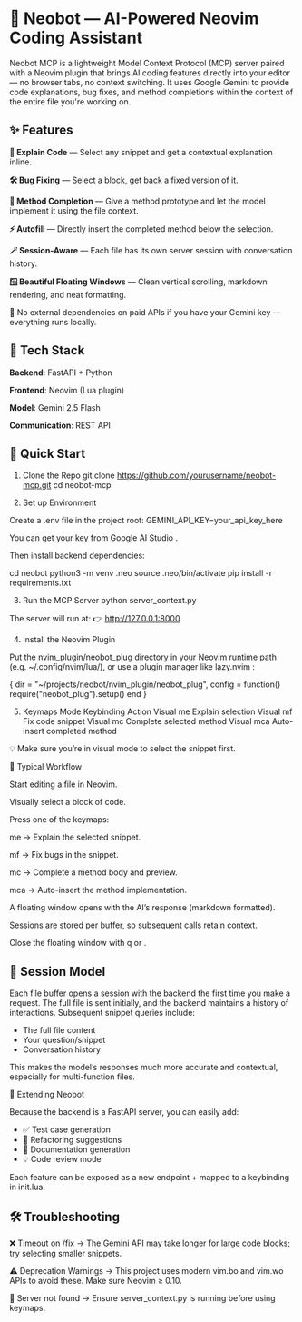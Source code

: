 # 🧠 Neobot — AI-Powered Neovim Coding Assistant

Neobot MCP is a lightweight Model Context Protocol (MCP) server paired with a Neovim plugin that brings AI coding features directly into your editor — no browser tabs, no context switching.
It uses Google Gemini to provide code explanations, bug fixes, and method completions within the context of the entire file you're working on.

## ✨ Features

**📝 Explain Code** — Select any snippet and get a contextual explanation inline.

**🛠 Bug Fixing** — Select a block, get back a fixed version of it.

**🧠 Method Completion** — Give a method prototype and let the model implement it using the file context.

**⚡ Autofill** — Directly insert the completed method below the selection.

**🪄 Session-Aware** — Each file has its own server session with conversation history.

**🪟 Beautiful Floating Windows** — Clean vertical scrolling, markdown rendering, and neat formatting.

🛑 No external dependencies on paid APIs if you have your Gemini key — everything runs locally.

## 🧰 Tech Stack

**Backend**: FastAPI + Python

**Frontend**: Neovim (Lua plugin)

**Model**: Gemini 2.5 Flash

**Communication**: REST API

## 🚀 Quick Start
1. Clone the Repo
git clone https://github.com/yourusername/neobot-mcp.git
cd neobot-mcp

2. Set up Environment

Create a .env file in the project root:
GEMINI_API_KEY=your_api_key_here

You can get your key from Google AI Studio
.

Then install backend dependencies:

cd neobot
python3 -m venv .neo
source .neo/bin/activate
pip install -r requirements.txt

3. Run the MCP Server
python server_context.py


The server will run at:
👉 http://127.0.0.1:8000

4. Install the Neovim Plugin

Put the nvim_plugin/neobot_plug directory in your Neovim runtime path (e.g. ~/.config/nvim/lua/), or use a plugin manager like lazy.nvim
:

{
  dir = "~/projects/neobot/nvim_plugin/neobot_plug",
  config = function()
    require("neobot_plug").setup()
  end
}

5. Keymaps
Mode	Keybinding	Action
Visual	<leader>me	Explain selection
Visual	<leader>mf	Fix code snippet
Visual	<leader>mc	Complete selected method
Visual	<leader>mca	Auto-insert completed method

💡 Make sure you’re in visual mode to select the snippet first.

🔁 Typical Workflow

Start editing a file in Neovim.

Visually select a block of code.

Press one of the keymaps:

<leader>me → Explain the selected snippet.

<leader>mf → Fix bugs in the snippet.

<leader>mc → Complete a method body and preview.

<leader>mca → Auto-insert the method implementation.

A floating window opens with the AI’s response (markdown formatted).

Sessions are stored per buffer, so subsequent calls retain context.

Close the floating window with q or <Esc>.

## 🧠 Session Model

Each file buffer opens a session with the backend the first time you make a request.
The full file is sent initially, and the backend maintains a history of interactions.
Subsequent snippet queries include:
- The full file content
- Your question/snippet
- Conversation history

This makes the model’s responses much more accurate and contextual, especially for multi-function files.

🧩 Extending Neobot

Because the backend is a FastAPI server, you can easily add:
- ✅ Test case generation
- 🧪 Refactoring suggestions
- 📝 Documentation generation
- 💡 Code review mode

Each feature can be exposed as a new endpoint + mapped to a keybinding in init.lua.

## 🛠 Troubleshooting

❌ Timeout on /fix → The Gemini API may take longer for large code blocks; try selecting smaller snippets.

⚠️ Deprecation Warnings → This project uses modern vim.bo and vim.wo APIs to avoid these. Make sure Neovim ≥ 0.10.

🧱 Server not found → Ensure server_context.py is running before using keymaps.
